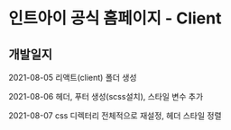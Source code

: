 # 인트아이 공식 홈페이지 - Client

## 개발일지
2021-08-05 리액트(client) 폴더 생성

2021-08-06 헤더, 푸터 생성(scss설치), 스타일 변수 추가

2021-08-07 css 디렉터리 전체적으로 재설정, 헤더 스타일 정렬